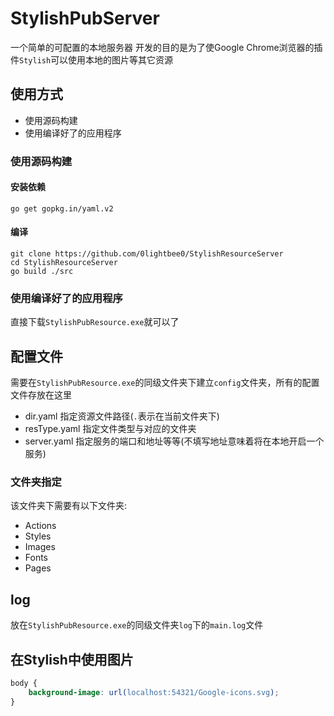 # StylishPubServer

一个简单的可配置的本地服务器
开发的目的是为了使Google Chrome浏览器的插件`Stylish`可以使用本地的图片等其它资源

## 使用方式
+ 使用源码构建
+ 使用编译好了的应用程序

### 使用源码构建
#### 安装依赖
```
go get gopkg.in/yaml.v2
```
#### 编译
```
git clone https://github.com/0lightbee0/StylishResourceServer
cd StylishResourceServer
go build ./src
```

### 使用编译好了的应用程序
直接下载`StylishPubResource.exe`就可以了

## 配置文件
需要在`StylishPubResource.exe`的同级文件夹下建立`config`文件夹，所有的配置文件存放在这里
+ dir.yaml 指定资源文件路径(`.`表示在当前文件夹下)
+ resType.yaml 指定文件类型与对应的文件夹
+ server.yaml 指定服务的端口和地址等等(不填写地址意味着将在本地开启一个服务)

### 文件夹指定
该文件夹下需要有以下文件夹:
+ Actions
+ Styles
+ Images
+ Fonts
+ Pages

## log
放在`StylishPubResource.exe`的同级文件夹`log`下的`main.log`文件

## 在Stylish中使用图片
```css
body {
    background-image: url(localhost:54321/Google-icons.svg);
}
```